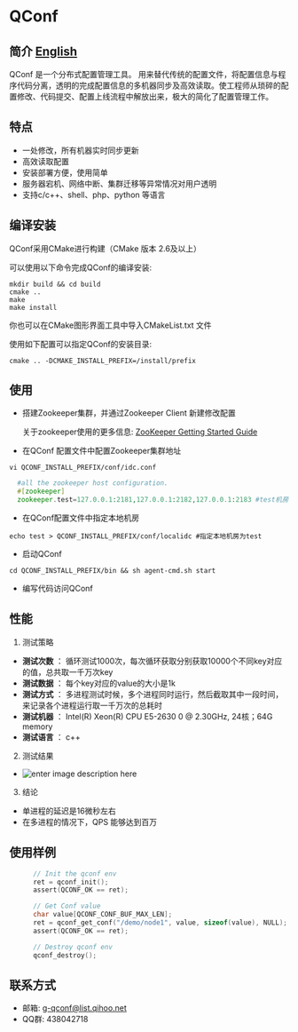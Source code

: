 QConf
=====

## 简介 [English]()
QConf 是一个分布式配置管理工具。
用来替代传统的配置文件，将配置信息与程序代码分离，透明的完成配置信息的多机器同步及高效读取。使工程师从琐碎的配置修改、代码提交、配置上线流程中解放出来，极大的简化了配置管理工作。

## 特点
* 一处修改，所有机器实时同步更新
* 高效读取配置
* 安装部署方便，使用简单
* 服务器宕机、网络中断、集群迁移等异常情况对用户透明
* 支持c/c++、shell、php、python 等语言


## 编译安装
QConf采用CMake进行构建（CMake 版本 2.6及以上）

可以使用以下命令完成QConf的编译安装:
``` shell
mkdir build && cd build
cmake ..
make
make install
```
你也可以在CMake图形界面工具中导入CMakeList.txt 文件

使用如下配置可以指定QConf的安装目录:
``` shell
cmake .. -DCMAKE_INSTALL_PREFIX=/install/prefix
```
## 使用

 - 搭建Zookeeper集群，并通过Zookeeper Client 新建修改配置

	 关于zookeeper使用的更多信息: [ZooKeeper Getting Started Guide](http://zookeeper.apache.org/doc/r3.3.3/zookeeperStarted.html)
	 

 - 在QConf 配置文件中配置Zookeeper集群地址

``` shell
vi QCONF_INSTALL_PREFIX/conf/idc.conf
```
``` php
  #all the zookeeper host configuration.
  #[zookeeper]
  zookeeper.test=127.0.0.1:2181,127.0.0.1:2182,127.0.0.1:2183 #test机房zookeeper配置
```
 - 在QConf配置文件中指定本地机房
``` shell
echo test > QCONF_INSTALL_PREFIX/conf/localidc #指定本地机房为test
```
 - 启动QConf

``` shell
cd QCONF_INSTALL_PREFIX/bin && sh agent-cmd.sh start
```
 - 编写代码访问QConf
 
 
## 性能
1. 测试策略
 * **测试次数** ： 循环测试1000次，每次循环获取分别获取10000个不同key对应的值，总共取一千万次key
 * **测试数据** ： 每个key对应的value的大小是1k
 * **测试方式** ： 多进程测试时候，多个进程同时运行，然后截取其中一段时间，来记录各个进程运行取一千万次的总耗时
 * **测试机器** ： Intel(R) Xeon(R) CPU E5-2630 0 @ 2.30GHz,  24核；64G memory
 * **测试语言** ： c++
2. 测试结果 
 * ![enter image description here](http://ww1.sinaimg.cn/bmiddle/69a9c739jw1eqgw9ss6nwj20600763yu.jpg "Qconf测试结果")
3. 结论
 *  单进程的延迟是16微秒左右
 *  在多进程的情况下，QPS 能够达到百万

## 使用样例

``` c
	  // Init the qconf env
      ret = qconf_init();
      assert(QCONF_OK == ret);

      // Get Conf value
      char value[QCONF_CONF_BUF_MAX_LEN];
      ret = qconf_get_conf("/demo/node1", value, sizeof(value), NULL);
      assert(QCONF_OK == ret);

      // Destroy qconf env
      qconf_destroy();
```

## 联系方式

* 邮箱: g-qconf@list.qihoo.net
* QQ群: 438042718
